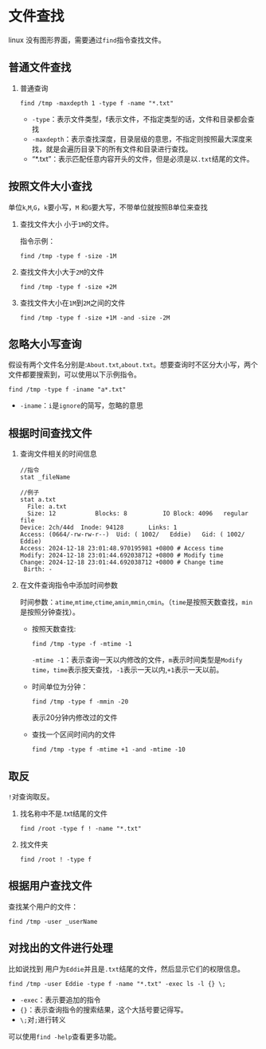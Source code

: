 # 文件查找



linux 没有图形界面，需要通过`find`指令查找文件。



## 普通文件查找

1. 普通查询

   ```
   find /tmp -maxdepth 1 -type f -name "*.txt"
   ```

   + `-type`：表示文件类型，f表示文件，不指定类型的话，文件和目录都会查找
   + `-maxdepth`：表示查找深度，目录层级的意思，不指定则按照最大深度来找，就是会遍历目录下的所有文件和目录进行查找。
   + “*.txt”：表示匹配任意内容开头的文件，但是必须是以`.txt`结尾的文件。



## 按照文件大小查找

单位`k`,`M`,`G`，`k`要小写，`M` 和`G`要大写，不带单位就按照B单位来查找

1. 查找文件大小 小于`1M`的文件。

   指令示例：

   ```
   find /tmp -type f -size -1M
   ```

2. 查找文件大小大于`2M`的文件

   ```
   find /tmp -type f -size +2M
   ```

3. 查找文件大小在`1M`到`2M`之间的文件

   ```
   find /tmp -type f -size +1M -and -size -2M
   ```



## 忽略大小写查询

假设有两个文件名分别是:`About.txt`,`about.txt`。想要查询时不区分大小写，两个文件都要搜索到，可以使用以下示例指令。

```
find /tmp -type f -iname "a*.txt"
```

+ `-iname`：`i`是`ignore`的简写，忽略的意思



## 根据时间查找文件

1. 查询文件相关的时间信息

   ```
   //指令
   stat _fileName
   
   //例子
   stat a.txt
     File: a.txt
     Size: 12        	Blocks: 8          IO Block: 4096   regular file
   Device: 2ch/44d	Inode: 94128       Links: 1
   Access: (0664/-rw-rw-r--)  Uid: ( 1002/   Eddie)   Gid: ( 1002/   Eddie)
   Access: 2024-12-18 23:01:48.970195981 +0800 # Access time
   Modify: 2024-12-18 23:01:44.692038712 +0800 # Modify time
   Change: 2024-12-18 23:01:44.692038712 +0800 # Change time
    Birth: -
   ```

2. 在文件查询指令中添加时间参数

   时间参数：`atime`,`mtime`,`ctime`,`amin`,`mmin`,`cmin`。（`time`是按照天数查找，`min`是按照分钟查找）。

   + 按照天数查找:

     ```
     find /tmp -type -f -mtime -1
     ```

     `-mtime -1`：表示查询一天以内修改的文件，`m`表示时间类型是`Modify time`，`time`表示按天查找，`-1`表示一天以内,`+1`表示一天以前。

   + 时间单位为分钟：

     ```
     find /tmp -type f -mmin -20
     ```

     表示20分钟内修改过的文件

   + 查找一个区间时间内的文件

     ```
     find /tmp -type f -mtime +1 -and -mtime -10
     ```

   

## 取反

`!`对查询取反。

1. 找名称中不是.txt结尾的文件

   ```
   find /root -type f ! -name "*.txt"
   ```

2. 找文件夹

   ```
   find /root ! -type f
   ```



## 根据用户查找文件

查找某个用户的文件：

```
find /tmp -user _userName
```



## 对找出的文件进行处理

比如说找到 用户为`Eddie`并且是`.txt`结尾的文件，然后显示它们的权限信息。

```
find /tmp -user Eddie -type f -name "*.txt" -exec ls -l {} \;
```

+ `-exec`：表示要追加的指令
+ `{}`：表示查询指令的搜索结果，这个大括号要记得写。
+ `\;`对`;`进行转义



可以使用`find -help`查看更多功能。